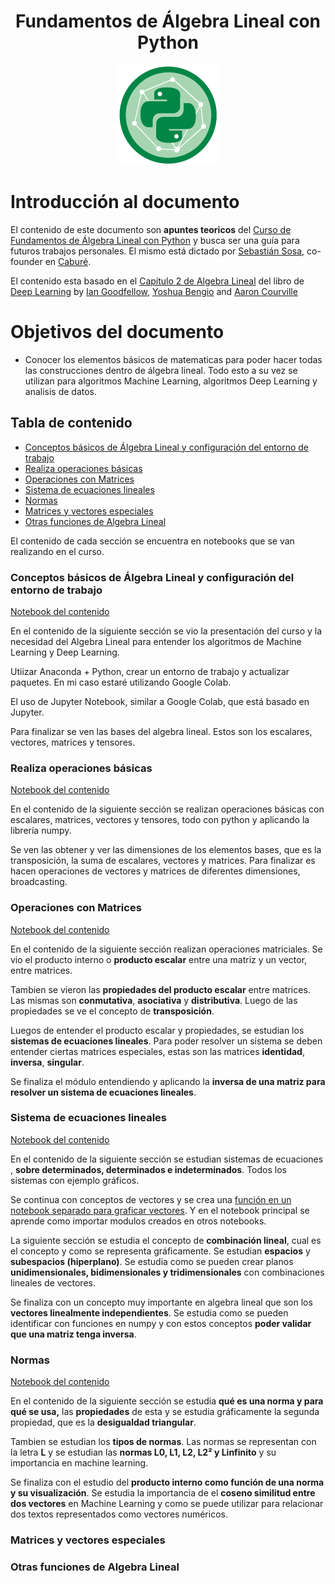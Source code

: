 <div align="center">
  <h1>Fundamentos de Álgebra Lineal con Python</h1>
</div>

<div align="center"> 
  <img src="readme_img/algebra-lineal-python.png" width="">
</div>

# Introducción al documento

El contenido de este documento son **apuntes teoricos** del [Curso de Fundamentos de Álgebra Lineal con Python](https://platzi.com/clases/algebra-lineal/) y busca ser una guía para futuros trabajos personales. El mismo está dictado por [Sebastián Sosa](https://github.com/ssosa), co-founder en [Caburé](https://cabure.com.ar/).

El contenido esta basado en el [Capítulo 2 de Algebra Lineal](http://www.deeplearningbook.org/contents/linear_algebra.html) del libro de [Deep Learning](http://www.deeplearningbook.org/) by [Ian Goodfellow](https://en.wikipedia.org/wiki/Ian_Goodfellow), [Yoshua Bengio](https://es.wikipedia.org/wiki/Yoshua_Bengio) and [Aaron Courville](https://aaroncourville.wordpress.com/)


# Objetivos del documento

- Conocer los elementos básicos de matematicas para poder hacer todas las construcciones dentro de álgebra lineal. Todo esto a su vez se utilizan para algoritmos Machine Learning, algoritmos Deep Learning y analisis de datos.


## Tabla de contenido
- [Conceptos básicos de Álgebra Lineal y configuración del entorno de trabajo](#Conceptos-básicos-de-Álgebra-Lineal-y-configuración-del-entorno-de-trabajo)
- [Realiza operaciones básicas](#Realiza-operaciones-básicas)
- [Operaciones con Matrices](#Operaciones-con-Matrices)
- [Sistema de ecuaciones lineales](#Sistema-de-ecuaciones-lineales)
- [Normas](#Normas)
- [Matrices y vectores especiales](#Matrices-y-vectores-especiales)
- [Otras funciones de Algebra Lineal](#Otras-funciones-de-Algebra-Lineal)

El contenido de cada sección se encuentra en notebooks que se van realizando en el curso.
### Conceptos básicos de Álgebra Lineal y configuración del entorno de trabajo

[Notebook del contenido](https://github.com/francomanca93/fundamentos-algebra-lineal/blob/master/1_Conceptos_b%C3%A1sicos_y_configuraci%C3%B3n.ipynb)

En el contenido de la siguiente sección se vio la presentación del curso y la necesidad del Algebra Lineal para entender los algoritmos de Machine Learning y Deep Learning. 

Utiizar Anaconda + Python, crear un entorno de trabajo y actualizar paquetes. En mi caso estaré utilizando Google Colab.

El uso de Jupyter Notebook, similar a Google Colab, que está basado en Jupyter. 

Para finalizar se ven las bases del algebra lineal. Estos son los escalares, vectores, matrices y tensores. 

### Realiza operaciones básicas
[Notebook del contenido](https://github.com/francomanca93/fundamentos-algebra-lineal/blob/master/2_Operaciones_b%C3%A1sicas.ipynb)

En el contenido de la siguiente sección se realizan operaciones básicas con escalares, matrices, vectores y tensores, todo con python y aplicando la librería numpy. 

Se ven las obtener y ver las dimensiones de los elementos bases, que es la transposición, la suma de escalares, vectores y matrices. Para finalizar es hacen operaciones de vectores y matrices de diferentes dimensiones, broadcasting. 

### Operaciones con Matrices
[Notebook del contenido](https://github.com/francomanca93/fundamentos-algebra-lineal/blob/operaciones-matriciales/3_Operaciones_con_Matrices.ipynb)

En el contenido de la siguiente sección realizan operaciones matriciales. Se vio el producto interno o **producto escalar** entre una matriz y un vector, entre matrices. 

Tambien se vieron las **propiedades del producto escalar** entre matrices. Las mismas son **conmutativa**, **asociativa** y **distributiva**. Luego de las propiedades se ve el concepto de **transposición**.

Luegos de entender el producto escalar y propiedades, se estudian los **sistemas de ecuaciones lineales**. Para poder resolver un sistema se deben entender ciertas matrices especiales, estas son las matrices **identidad**, **inversa**, **singular**. 

Se finaliza el módulo entendiendo y aplicando la **inversa de una matriz para resolver un sistema de ecuaciones lineales**.

### Sistema de ecuaciones lineales

[Notebook del contenido](https://github.com/francomanca93/fundamentos-algebra-lineal/blob/sistemas-ecuaciones/4_Sistema_de_ecuaciones_lineales.ipynb)

En el contenido de la siguiente sección se estudian sistemas de ecuaciones , **sobre determinados, determinados e indeterminados**. Todos los sistemas con ejemplo gráficos.

Se continua con conceptos de vectores y se crea una [función en un notebook separado para graficar vectores](https://github.com/francomanca93/fundamentos-algebra-lineal/blob/sistemas-ecuaciones/graficar_vectores.ipynb). Y en el notebook principal se aprende como importar modulos creados en otros notebooks. 

La siguiente sección se estudia el concepto de **combinación lineal**, cual es el concepto y como se representa gráficamente. Se estudian **espacios** y **subespacios (hiperplano)**. Se estudia como se pueden crear planos **unidimensionales, bidimensionales y tridimensionales** con combinaciones lineales de vectores. 

Se finaliza con un concepto muy importante en algebra lineal que son los **vectores linealmente independientes**. Se estudia como se pueden identificar con funciones en numpy y con estos conceptos **poder validar que una matriz tenga inversa**. 


### Normas

[Notebook del contenido](https://github.com/francomanca93/fundamentos-algebra-lineal/blob/norma/5_Normas.ipynb)

En el contenido de la siguiente sección  se estudia **qué es una norma y para qué se usa,** las **propiedades** de esta y se estudia gráficamente la segunda propiedad, que es la **desigualdad triangular**. 

Tambien se estudian los **tipos de normas**. Las normas se representan con la letra **L** y se estudian las **normas L0, L1, L2, L2² y Linfinito** y su importancia en machine learning. 

Se finaliza con el estudio del **producto interno como función de una norma y su visualización**. Se estudia la importancia de el **coseno similitud entre dos vectores** en Machine Learning y como se puede utilizar para relacionar dos textos representados como vectores numéricos.

### Matrices y vectores especiales
### Otras funciones de Algebra Lineal